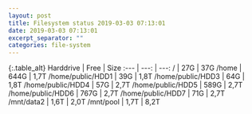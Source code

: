 ```yaml
---
layout: post
title: Filesystem status 2019-03-03 07:13:01
date: 2019-03-03 07:13:01
excerpt_separator: ""
categories: file-system
---
```

{:.table_alt}
Harddrive | Free | Size
:--- | ---: | ---:
/ | 27G | 37G
/home | 644G | 1,7T
/home/public/HDD1 | 39G | 1,8T
/home/public/HDD3 | 64G | 1,8T
/home/public/HDD4 | 57G | 2,7T
/home/public/HDD5 | 589G | 2,7T
/home/public/HDD6 | 767G | 2,7T
/home/public/HDD7 | 71G | 2,7T
/mnt/data2 | 1,6T | 2,0T
/mnt/pool | 1,7T | 8,2T
